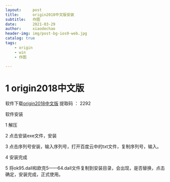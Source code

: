 ```yaml
---
layout:     post
title:      origin2018中文版安装
subtitle:   作图
date:       2021-03-29
author:     xiaodechao
header-img: img/post-bg-ios9-web.jpg
catalog: true
tags:
    - origin
    - win
    - 作图
  
---
```

# 1 origin2018中文版 #
软件下载[origin2018中文版](https://pan.baidu.com/s/1VQ2O30Qci5j2QMRJX_xu9A) 提取码 ： 2292

软件安装

1 解压

2 点击安装exe文件，安装

3 点击序列号安装，输入序列号，打开百度云中的txt文件，复制序列号，输入。

4 安装完成

5 将ok95.dall和欧克5——64.dall文件复制到安装目录，会出现，是否替换，点击确定，安装完成，正式使用。